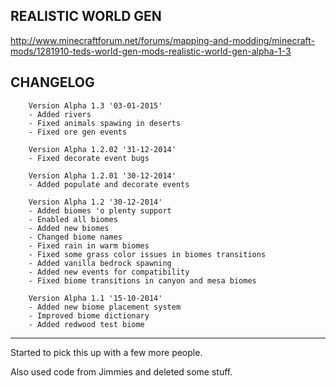## REALISTIC WORLD GEN ##

http://www.minecraftforum.net/forums/mapping-and-modding/minecraft-mods/1281910-teds-world-gen-mods-realistic-world-gen-alpha-1-3

## CHANGELOG ##
     
        Version Alpha 1.3 '03-01-2015'
        - Added rivers
        - Fixed animals spawing in deserts
        - Fixed ore gen events
           
        Version Alpha 1.2.02 '31-12-2014'
        - Fixed decorate event bugs
        
        Version Alpha 1.2.01 '30-12-2014'
        - Added populate and decorate events
        
        Version Alpha 1.2 '30-12-2014'
        - Added biomes 'o plenty support
        - Enabled all biomes
        - Added new biomes
        - Changed biome names
        - Fixed rain in warm biomes
        - Fixed some grass color issues in biomes transitions
        - Added vanilla bedrock spawning
        - Added new events for compatibility
        - Fixed biome transitions in canyon and mesa biomes
               
        Version Alpha 1.1 '15-10-2014'
        - Added new biome placement system
        - Improved biome dictionary
        - Added redwood test biome

--------------------------------------------------------------------------------------------------------------------------
Started to pick this up with a few more people.

Also used code from Jimmies and deleted some stuff.
